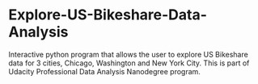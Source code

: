# Explore-US-Bikeshare-Data-Analysis
Interactive python program that allows the user to explore US Bikeshare data for 3 cities, Chicago, Washington and New York City.
This is part of Udacity Professional Data Analysis Nanodegree program.
